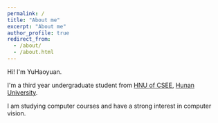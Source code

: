 ```yaml
---
permalink: /
title: "About me"
excerpt: "About me"
author_profile: true
redirect_from: 
  - /about/
  - /about.html
---
```


Hi! I'm YuHaoyuan.

I'm a third year undergraduate student from [HNU of CSEE](http://csee.hnu.edu.cn/), [Hunan University](https://www.hnu.edu.cn/).

I am studying computer courses and have a strong interest in computer vision.
